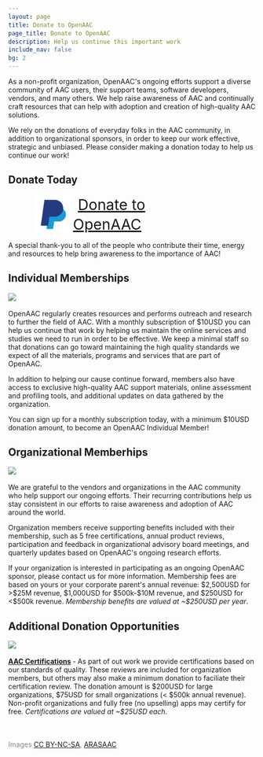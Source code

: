```yaml
---
layout: page
title: Donate to OpenAAC
page_title: Donate to OpenAAC
description: Help us continue this important work
include_nav: false
bg: 2
---
```

<p>As a non-profit organization, OpenAAC's ongoing efforts
support a diverse community of AAC users, their support teams,
software developers, vendors, and many others. We help raise 
awareness of AAC and continually craft resources that can
help with adoption and creation of high-quality AAC solutions.</p>
<p>We rely on the donations of everyday folks
in the AAC community, in addition to organizational sponsors,
in order to keep our work effective, strategic and unbiased.
Please consider making a donation today to help us continue
our work!</p>

<h2>Donate Today</h2>
<div style='width: 400px; max-width: 100%; margin: 0 auto;'>
  <a href="https://www.paypal.com/donate/?hosted_button_id=6V5ENEGE6MG28" class="button fit special" style='font-size: 30px; height: 120px; line-height: 40px; padding: 20px 10px;'>
    <img src="/images/paypal.png" style='float: left; width: 80px;'/>
    Donate to<br/>OpenAAC
  </a>
</div>
<p>A special thank-you to all of the people who contribute
their time, energy and resources to help bring awareness to the
importance of AAC!</p>

<h2>Individual Memberships</h2>
<img src="https://d18vdu4p71yql0.cloudfront.net/libraries/arasaac/to%20give.png.varianted-skin.png" class='participate_pic'/>
<p>OpenAAC regularly creates resources and performs outreach
and research to further the field of AAC. With a monthly 
subscription of $10USD you can help us continue that work 
by helping us maintain the online services and studies
we need to run in order to be effective. We keep a minimal
staff so that donations can go toward maintaining the 
high quality standards we expect of all the materials,
programs and services that are part of OpenAAC.</p>

<p>In addition to helping our cause
continue forward, members also have access to exclusive 
high-quality AAC support materials, online assessment
and profiling tools, and additional updates on data
gathered by the organization.
</p>

<p>You can sign up for a monthly subscription today,
with a minimum $10USD donation amount, to become an 
OpenAAC Individual Member!</p>

<h2>Organizational Memberhips</h2>
<img src="https://d18vdu4p71yql0.cloudfront.net/libraries/arasaac/meeting_2.png.varianted-skin.png" class='participate_pic'/>
<p>We are grateful to the vendors and organizations in the
AAC community who help support our ongoing efforts. Their
recurring contributions help us stay consistent in our 
efforts to raise awareness and adoption of AAC around the
world.</p>

<p>Organization members receive supporting benefits included
with their membership, such as 5 free certifications,
annual product reviews, participation and feedback in 
organizational advisory
board meetings, and quarterly updates based on OpenAAC's
ongoing research efforts.</p>

<p>If your organization is interested in participating
as an ongoing OpenAAC sponsor, please contact us for
more information. Membership fees are based on yours or
your corporate parent's annual revenue: $2,500USD for >$25M
revenue, $1,000USD for $500k-$10M revenue, and $250USD for
<$500k revenue. <i>Membership benefits are valued at ~$250USD per year</i>.</p>

<h2>Additional Donation Opportunities</h2>
<img src="https://d18vdu4p71yql0.cloudfront.net/libraries/arasaac/prize.png" class='participate_pic'/>
<p><b><a href="/certifications/">AAC Certifications</a> </b> - As part of out work we provide
certifications based on our standards of quality. These reviews
are included for organization members, but others may also
make a minimum donation to faciliate their certification review.
The donation amount is $200USD for large organizations, $75USD
for small organizations (< $500k annual revenue). Non-profit 
organizations and fully free (no upselling) apps may certify
for free. <i>Certifications are valued at ~$25USD each</i>.
</p>

<div style='margin-top: 50px; color: #888;'>
  Images <a href="http://creativecommons.org/licenses/by-nc-sa/3.0/">CC BY-NC-SA</a>, <a href="http://www.arasaac.org">ARASAAC</a>
</div>
